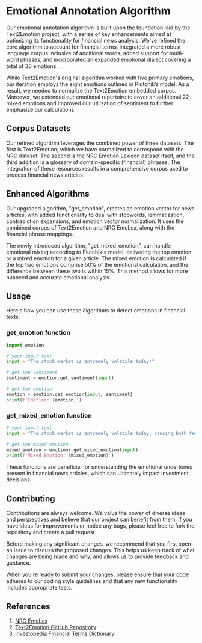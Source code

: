 # Emotional Annotation Algorithm

Our emotional annotation algorithm is built upon the foundation laid by the Text2Emotion project, with a series of key enhancements aimed at optimizing its functionality for financial news analysis. We've refined the core algorithm to account for financial terms, integrated a more robust language corpus inclusive of additional words, added support for multi-word phrases, and incorporated an expanded emotional dialect covering a total of 30 emotions.

While Text2Emotion's original algorithm worked with five primary emotions, our iteration employs the eight emotions outlined in Plutchik’s model. As a result, we needed to normalize the Text2Emotion embedded corpus. Moreover, we extended our emotional repertoire to cover an additional 22 mixed emotions and improved our utilization of sentiment to further emphasize our calculations.

## Corpus Datasets

Our refined algorithm leverages the combined power of three datasets. The first is Text2Emotion, which we have normalized to correspond with the NRC dataset. The second is the NRC Emotion Lexicon dataset itself, and the third addition is a glossary of domain-specific (financial) phrases. The integration of these resources results in a comprehensive corpus used to process financial news articles.

## Enhanced Algorithms

Our upgraded algorithm, "get_emotion", creates an emotion vector for news articles, with added functionality to deal with stopwords, lemmatization, contradiction expansions, and emotion vector normalization. It uses the combined corpus of Text2Emotion and NRC EmoLex, along with the financial phrase mappings.

The newly introduced algorithm, "get_mixed_emotion", can handle emotional mixing according to Plutchik's model, delivering the top emotion or a mixed emotion for a given article. The mixed emotion is calculated if the top two emotions comprise 50% of the emotional calculation, and the difference between these two is within 15%. This method allows for more nuanced and accurate emotional analysis.

## Usage

Here's how you can use these algorithms to detect emotions in financial texts:

### get_emotion function

```python
import emotion

# your input text
input = "The stock market is extremely volatile today!"

# get the sentiment
sentiment = emotion.get_sentiment(input)

# get the emotion
emotion = emotion.get_emotion(input, sentiment)
print(f'Emotion: {emotion}')
```

### get_mixed_emotion function

```python
# your input text
input = "The stock market is extremely volatile today, causing both fear and excitement among traders."

# get the mixed emotion
mixed_emotion = emotionr.get_mixed_emotion(input)
print(f'Mixed Emotion: {mixed_emotion}')
```

These functions are beneficial for understanding the emotional undertones present in financial news articles, which can ultimately impact investment decisions.

## Contributing

Contributions are always welcome. We value the power of diverse ideas and perspectives and believe that our project can benefit from them. If you have ideas for improvements or notice any bugs, please feel free to fork the repository and create a pull request.

Before making any significant changes, we recommend that you first open an issue to discuss the proposed changes. This helps us keep track of what changes are being made and why, and allows us to provide feedback and guidance.

When you're ready to submit your changes, please ensure that your code adheres to our coding style guidelines and that any new functionality includes appropriate tests.

## References

1. [NRC EmoLex](https://saifmohammad.com/WebPages/NRC-Emotion-Lexicon.htm)
2. [Text2Emotion GitHub Repository](https://github.com/aman2656/text2emotion-library)
3. [Investopedia Financial Terms Dictionary](https://www.investopedia.com/financial-term-dictionary-4769738)